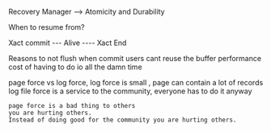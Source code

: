 Recovery Manager --> Atomicity and Durability


When to resume from?

Xact commit --- Alive ---- Xact End

Reasons to not flush when commit
  users cant reuse the buffer
  performance cost of having to do io all the damn time
  
page force vs log force,
    log force is small , page can contain a lot of records
    log file force is a service to the community, everyone has to do it anyway
    
    page force is a bad thing to others
    you are hurting others.
    Instead of doing good for the community you are hurting others.
    
    